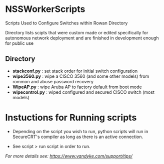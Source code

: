 # NSSWorkerScripts
Scripts Used to Configure Switches within Rowan Directory

Directory lists scipts that were custom made or edited specifically for autonomous network deployment and are finished in development enough for public use

## Directory
- **stackconf.py**    : set stack order for initial switch configuration
- **wipe3560.py**     : wipe a CISCO 3560 (and some other models) from rommon and abuse password recovery
- **WipeAP.py**       : wipe Aruba AP to factory default from boot mode
- **wipecontrol.py**  : wiped configured and secured CISCO switch (most models)

# Instuctions for Running scripts 

- Depending on the script you wish to run, python scripts will run in SecureCRT's compiler as long as there is an active connection.

- See script > run script in order to run.

*For more details see: https://www.vandyke.com/support/tips/*
